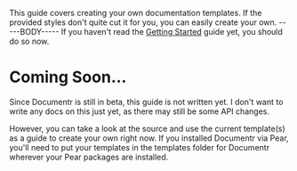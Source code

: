 This guide covers creating your own documentation templates.  If the provided styles don't quite cut it for you, you can
easily create your own.
-----BODY-----
If you haven't read the [Getting Started](getting_started.html) guide yet, you should do so now.

# Coming Soon...

Since Documentr is still in beta, this guide is not written yet.  I don't want to write any docs on this just yet, as
there may still be some API changes.

However, you can take a look at the source and use the current template(s) as a guide to create your own right now.  If you 
installed Documentr via Pear, you'll need to put your templates in the templates folder for Documentr wherever your Pear packages
are installed.